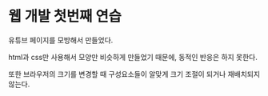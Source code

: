 # 웹 개발 첫번째 연습 

유튜브 페이지를 모방해서 만들었다.

html과 css만 사용해서 모양만 비슷하게 만들었기 때문에, 동적인 반응은 하지 못한다.

또한 브라우저의 크기를 변경할 때 구성요소들이 알맞게 크기 조절이 되거나 재배치되지 않는다.
